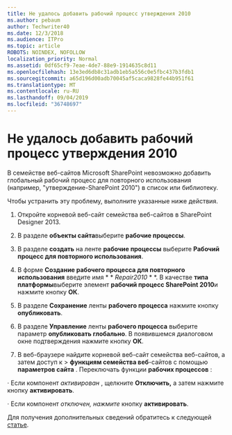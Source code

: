 ```yaml
---
title: Не удалось добавить рабочий процесс утверждения 2010
ms.author: pebaum
author: Techwriter40
ms.date: 12/3/2018
ms.audience: ITPro
ms.topic: article
ROBOTS: NOINDEX, NOFOLLOW
localization_priority: Normal
ms.assetid: 0df65cf9-7eae-4de7-88e9-1914635c8d11
ms.openlocfilehash: 13e3ed6db8c31adb1eb5a556c0e5fbc437b3fdb1
ms.sourcegitcommit: a65d196d00adb70045af5caca9828fe44b951f61
ms.translationtype: MT
ms.contentlocale: ru-RU
ms.lasthandoff: 09/04/2019
ms.locfileid: "36748697"
---
```

# <a name="unable-to-add-2010-approval-workflow"></a>Не удалось добавить рабочий процесс утверждения 2010

В семействе веб-сайтов Microsoft SharePoint невозможно добавить глобальный рабочий процесс для повторного использования (например, "утверждение-SharePoint 2010") в список или библиотеку.
  
Чтобы устранить эту проблему, выполните указанные ниже действия. 
  
1. Откройте корневой веб-сайт семейства веб-сайтов в SharePoint Designer 2013.
  
2. В разделе **объекты сайта**выберите **рабочие процессы**. 
  
3. В разделе **создать** на ленте **рабочие процессы** выберите **Рабочий процесс для повторного использования**. 
  
4. В форме **Создание рабочего процесса для повторного использования** введите имя * * *Repair2010* * *. В качестве **типа платформы**выберите элемент **рабочий процесс SharePoint 2010**и нажмите кнопку **ОК**. 
  
1. В разделе **Сохранение** ленты **рабочего процесса** нажмите кнопку **опубликовать**. 
  
2. В разделе **Управление** ленты **рабочего процесса** выберите параметр **опубликовать глобально**. В появившемся диалоговом окне подтверждения нажмите кнопку **ОК**. 
  
3. В веб-браузере найдите корневой веб-сайт семейства веб-сайтов, а затем доступ к \> **функциям семейства веб**-сайтов с помощью **параметров сайта** . Переключать функции **рабочих процессов** : 
  
· Если компонент *активирован* , щелкните **Отключить,** а затем нажмите кнопку **активировать**. 
  
· Если компонент *отключен, нажмите* кнопку **активировать**. 
  
Для получения дополнительных сведений обратитесь к следующей [статье](https://go.microsoft.com/fwlink/?linkid=2047770&amp;clcid=0x409).
  

